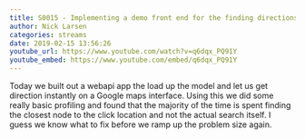 ```yaml
---
title: S0015 - Implementing a demo front end for the finding directions problem
author: Nick Larsen
categories: streams
date: 2019-02-15 13:56:26
youtube_url: https://www.youtube.com/watch?v=q6dqx_PQ91Y
youtube_embed: https://www.youtube.com/embed/q6dqx_PQ91Y
---
```




Today we built out a webapi app the load up the model and let us get direction instantly on a Google maps interface.  Using this we did some really basic profiling and found that the majority of the time is spent finding the closest node to the click location and not the actual search itself.  I guess we know what to fix before we ramp up the problem size again.